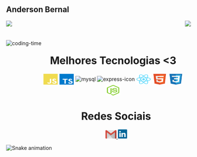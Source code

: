 ## Anderson Bernal

<div>
  
  <img  height="180em" src="https://github-readme-stats.vercel.app/api?username=andersonrbernal&show_icons=true&theme=great-gatsby&include_all_commits=true&count_private=true"/>
  <img align="right" height="180em" src="https://github-readme-stats.vercel.app/api/top-langs/?username=andersonrbernal&layout=compact&langs_count=16&theme=great-gatsby"/>
</div>
<br>

<div  align="center"> 
  <div style="display: inline_block"><br>
    <img align="left" height="250" alt="coding-time" src="code.gif">
    <h1 align="center">Melhores Tecnologias <3</h1>
    <img align="center" height="30" width="40" alt="js-icon" src="https://raw.githubusercontent.com/devicons/devicon/master/icons/javascript/javascript-plain.svg">
    <img align="center" height="30" width="40" alt="ts-icon" src="https://raw.githubusercontent.com/devicons/devicon/master/icons/typescript/typescript-original.svg">
    <img align="center" height="30" width="40" alt="mysql" src="https://camo.githubusercontent.com/90cf945bef49965e0b7fc375fcf42bd7186cc6212bf9ca891c2b6e2ec8555403/68747470733a2f2f69636f6e67722e616d2f64657669636f6e2f6d7973716c2d6f726967696e616c2e7376673f73697a653d31323826636f6c6f723d63757272656e74436f6c6f72">
    <img align="center" height="30" width="40" alt="express-icon" src="https://camo.githubusercontent.com/1832c112a84c968134e982cb31d779a27c1923f65077b4f5368782e26de8c4e7/68747470733a2f2f69636f6e67722e616d2f64657669636f6e2f657870726573732d6f726967696e616c2e7376673f73697a653d31323826636f6c6f723d383363643239">
    <img align="center" height="30" width="40" alt="react-icon" src="https://raw.githubusercontent.com/devicons/devicon/master/icons/react/react-original.svg">
    <img align="center" height="30" width="40" alt="html-icon" src="https://raw.githubusercontent.com/devicons/devicon/master/icons/html5/html5-original.svg">
    <img align="center" height="30" width="40" alt="css-icon" src="https://raw.githubusercontent.com/devicons/devicon/master/icons/css3/css3-original.svg">
    <img align="center" height="30" width="40" alt="nodejs-icon" src="https://raw.githubusercontent.com/devicons/devicon/master/icons/nodejs/nodejs-original.svg">
   </div>
    
  
  <h1 align="center">Redes Sociais</h1>
    <a href = "mailto: andersonbernal2017@gmail.com">
      <img width="30" src="gmail.svg">
    </a>
    <a href = "https://www.linkedin.com/in/anderson-bernal/">
      <img width="25" src="linkedin.svg">
    </a>
</div>
  
![Snake animation](https://github.com/LuigiGF/LuigiGF/blob/output/github-contribution-grid-snake.svg)
